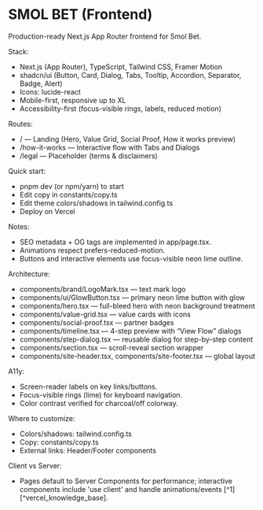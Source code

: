 # SMOL BET (Frontend)

Production-ready Next.js App Router frontend for Smol Bet.

Stack:
- Next.js (App Router), TypeScript, Tailwind CSS, Framer Motion
- shadcn/ui (Button, Card, Dialog, Tabs, Tooltip, Accordion, Separator, Badge, Alert)
- Icons: lucide-react
- Mobile-first, responsive up to XL
- Accessibility-first (focus-visible rings, labels, reduced motion)

Routes:
- / — Landing (Hero, Value Grid, Social Proof, How it works preview)
- /how-it-works — Interactive flow with Tabs and Dialogs
- /legal — Placeholder (terms & disclaimers)

Quick start:
- pnpm dev (or npm/yarn) to start
- Edit copy in constants/copy.ts
- Edit theme colors/shadows in tailwind.config.ts
- Deploy on Vercel

Notes:
- SEO metadata + OG tags are implemented in app/page.tsx.
- Animations respect prefers-reduced-motion.
- Buttons and interactive elements use focus-visible neon lime outline.

Architecture:
- components/brand/LogoMark.tsx — text mark logo
- components/ui/GlowButton.tsx — primary neon lime button with glow
- components/hero.tsx — full-bleed hero with neon background treatment
- components/value-grid.tsx — value cards with icons
- components/social-proof.tsx — partner badges
- components/timeline.tsx — 4-step preview with “View Flow” dialogs
- components/step-dialog.tsx — reusable dialog for step-by-step content
- components/section.tsx — scroll-reveal section wrapper
- components/site-header.tsx, components/site-footer.tsx — global layout

A11y:
- Screen-reader labels on key links/buttons.
- Focus-visible rings (lime) for keyboard navigation.
- Color contrast verified for charcoal/off colorway.

Where to customize:
- Colors/shadows: tailwind.config.ts
- Copy: constants/copy.ts
- External links: Header/Footer components

Client vs Server:
- Pages default to Server Components for performance; interactive components include 'use client' and handle animations/events [^1][^vercel_knowledge_base].
